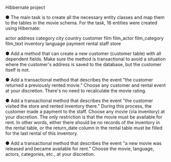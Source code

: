 Hibbernate project

● The main task is to create all the necessary entity classes and map them to the tables in the movie schema.
For the task, 16 entities were created using Hibernate:

actor
address
category
city
country
customer
film
film_actor
film_category
film_text
inventory
language
payment
rental
staff
store

● Add a method that can create a new customer (customer table) with all dependent fields. Make sure the method is transactional to avoid a situation where the customer's address is saved to the database, but the customer itself is not.

● Add a transactional method that describes the event "the customer returned a previously rented movie." Choose any customer and rental event at your discretion. There's no need to recalculate the movie rating.

● Add a transactional method that describes the event "the customer visited the store and rented inventory there." During this process, the customer made a payment to the staff. Choose any movie (via inventory) at your discretion. The only restriction is that the movie must be available for rent. In other words, either there should be no records of the inventory in the rental table, or the return_date column in the rental table must be filled for the last rental of this inventory.

● Add a transactional method that describes the event "a new movie was released and became available for rent." Choose the movie, language, actors, categories, etc., at your discretion.

